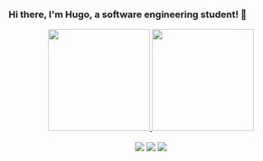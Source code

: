 ### Hi there, I'm Hugo, a software engineering student! 👋

<!--
**hugobarea/hugobarea** is a ✨ _special_ ✨ repository because its `README.md` (this file) appears on your GitHub profile.
-->

<div align="center">
  <a href="https://github.com/hugobarea">
  <img height="180em" src="https://github-readme-stats.vercel.app/api?username=hugobarea&show_icons=true&theme=dark&include_all_commits=true&count_private=true"/>
  <img height="180em" src="https://github-readme-stats.vercel.app/api/top-langs/?username=hugobarea&layout=compact&langs_count=7&theme=dark"/>
</div>

<br>
<div align ="center"> 
  <a href="https://www.instagram.com/hugobarea_" target="_blank"><img src="https://img.shields.io/badge/-Instagram-%23333?style=for-the-badge&logo=instagram&logoColor=white" target="_blank"></a>
  <a href = "mailto:bareamorenohugo@gmail.com"><img src="https://img.shields.io/badge/-Gmail-%23333?style=for-the-badge&logo=gmail&logoColor=white" target="_blank"></a>
  <a href="https://www.linkedin.com/in/hugo-barea-674a681b7" target="_blank"><img src="https://img.shields.io/badge/-LinkedIn-%23333?style=for-the-badge&logo=linkedin&logoColor=white" target="_blank"></a> 
</div>
